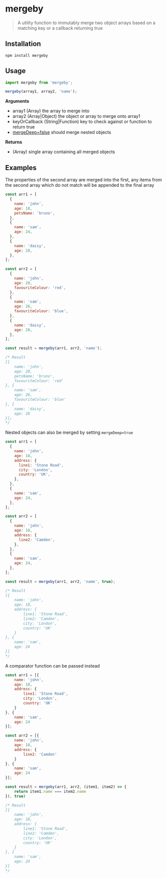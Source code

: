 # mergeby

> A utility function to immutably merge two object arrays based on a matching key or a callback returning true

## Installation

    npm install mergeby

## Usage

```js
import mergeby from 'mergeby';

mergeby(array1, array2, 'name');
```

**Arguments**

- array1 (Array) the array to merge into
- array2 (Array|Object) the object or array to merge onto array1
- keyOrCallback (String|Function) key to check against or function to return true
- [mergeDeep=false](Boolean) should merge nested objects

**Returns**

- (Array) single array containing all merged objects

## Examples

The properties of the second array are merged into the first, any items from the second array which do not match will be appended to the final array

```js
const arr1 = [
  {
    name: 'john',
    age: 18,
    petsName: 'bruno',
  },
  {
    name: 'sam',
    age: 24,
  },
  {
    name: 'daisy',
    age: 28,
  },
];

const arr2 = [
  {
    name: 'john',
    age: 20,
    favouriteColour: 'red',
  },
  {
    name: 'sam',
    age: 26,
    favouriteColour: 'blue',
  },
  {
    name: 'daisy',
    age: 28,
  },
];

const result = mergeby(arr1, arr2, 'name');

/* Result
[{
    name: 'john',
    age: 20,
    petsName: 'bruno',
    favouriteColour: 'red'
}, {
    name: 'sam',
    age: 26,
    favouriteColour: 'blue'
}, {
    name: 'daisy',
    age: 28
}];
*/
```

Nested objects can also be merged by setting `mergeDeep=true`

```js
const arr1 = [
  {
    name: 'john',
    age: 18,
    address: {
      line1: 'Stone Road',
      city: 'London',
      country: 'UK',
    },
  },
  {
    name: 'sam',
    age: 24,
  },
];

const arr2 = [
  {
    name: 'john',
    age: 18,
    address: {
      line2: 'Camden',
    },
  },
  {
    name: 'sam',
    age: 24,
  },
];

const result = mergeby(arr1, arr2, 'name', true);

/* Result
[{
    name: 'john',
    age: 18,
    address: {
        line1: 'Stone Road',
        line2: 'Camden',
        city: 'London',
        country: 'UK'
    }
}, {
    name: 'sam',
    age: 24
}]
*/
```

A comparator function can be passed instead

```js
const arr1 = [{
    name: 'john',
    age: 18,
    address: {
        line1: 'Stone Road',
        city: 'London',
        country: 'UK'
    }
}, {
    name: 'sam',
    age: 24
}];

const arr2 = [{
    name: 'john',
    age: 18,
    address: {
        line2: 'Camden'
    }
}, {
    name: 'sam',
    age: 24
}];

const result = mergeby(arr1, arr2, (item1, item2) => {
    return item1.name === item2.name
}), true)

/* Result
[{
    name: 'john',
    age: 18,
    address: {
        line1: 'Stone Road',
        line2: 'Camden',
        city: 'London',
        country: 'UK'
    }
}, {
    name: 'sam',
    age: 24
}]
*/

```

